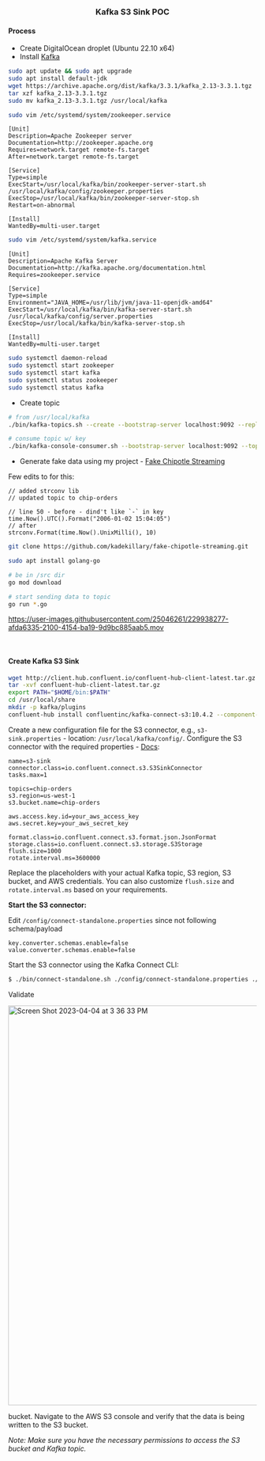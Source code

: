 <h3 align="center">Kafka S3 Sink POC</h3>

#### Process

* Create DigitalOcean droplet (Ubuntu 22.10 x64)
* Install [Kafka](https://tecadmin.net/how-to-install-apache-kafka-on-ubuntu-22-04/)

```bash
sudo apt update && sudo apt upgrade
sudo apt install default-jdk 
wget https://archive.apache.org/dist/kafka/3.3.1/kafka_2.13-3.3.1.tgz
tar xzf kafka_2.13-3.3.1.tgz
sudo mv kafka_2.13-3.3.1.tgz /usr/local/kafka
```
```bash
sudo vim /etc/systemd/system/zookeeper.service 
```
```
[Unit]
Description=Apache Zookeeper server
Documentation=http://zookeeper.apache.org
Requires=network.target remote-fs.target
After=network.target remote-fs.target

[Service]
Type=simple
ExecStart=/usr/local/kafka/bin/zookeeper-server-start.sh /usr/local/kafka/config/zookeeper.properties
ExecStop=/usr/local/kafka/bin/zookeeper-server-stop.sh
Restart=on-abnormal

[Install]
WantedBy=multi-user.target
```
```bash
sudo vim /etc/systemd/system/kafka.service 
```
```
[Unit]
Description=Apache Kafka Server
Documentation=http://kafka.apache.org/documentation.html
Requires=zookeeper.service

[Service]
Type=simple
Environment="JAVA_HOME=/usr/lib/jvm/java-11-openjdk-amd64"
ExecStart=/usr/local/kafka/bin/kafka-server-start.sh /usr/local/kafka/config/server.properties
ExecStop=/usr/local/kafka/bin/kafka-server-stop.sh

[Install]
WantedBy=multi-user.target
```
```bash
sudo systemctl daemon-reload 
sudo systemctl start zookeeper 
sudo systemctl start kafka
sudo systemctl status zookeeper 
sudo systemctl status kafka 
```

* Create topic

```bash
# from /usr/local/kafka
./bin/kafka-topics.sh --create --bootstrap-server localhost:9092 --replication-factor 1 --partitions 1 --topic chip-orders

# consume topic w/ key
./bin/kafka-console-consumer.sh --bootstrap-server localhost:9092 --topic orders --property print.key=true --property key.separator="-"
```

* Generate fake data using my project - [Fake Chipotle Streaming](https://github.com/kadekillary/fake-chipotle-streaming)

Few edits to for this:

```
// added strconv lib
// updated topic to chip-orders

// line 50 - before - dind't like `-` in key
time.Now().UTC().Format("2006-01-02 15:04:05")
// after
strconv.Format(time.Now().UnixMilli(), 10)
```

```bash
git clone https://github.com/kadekillary/fake-chipotle-streaming.git

sudo apt install golang-go

# be in /src dir
go mod download

# start sending data to topic
go run *.go
```



https://user-images.githubusercontent.com/25046261/229938277-afda6335-2100-4154-ba19-9d9bc885aab5.mov



<br> 

#### Create Kafka S3 Sink

```bash
wget http://client.hub.confluent.io/confluent-hub-client-latest.tar.gz
tar -xvf confluent-hub-client-latest.tar.gz
export PATH="$HOME/bin:$PATH"
cd /usr/local/share
mkdir -p kafka/plugins
confluent-hub install confluentinc/kafka-connect-s3:10.4.2 --component-dir /usr/local/share/kafka/plugins --worker-configs /usr/local/kafka/config/connect-distributed.properties
```

Create a new configuration file for the S3 connector, e.g., `s3-sink.properties` - location: `/usr/local/kafka/config/`. Configure the S3 connector with the required properties - [Docs](https://docs.confluent.io/kafka-connectors/s3-sink/current/overview.html#amazon-s3-sink-connector-for-cp):

```
name=s3-sink
connector.class=io.confluent.connect.s3.S3SinkConnector
tasks.max=1

topics=chip-orders
s3.region=us-west-1
s3.bucket.name=chip-orders

aws.access.key.id=your_aws_access_key
aws.secret.key=your_aws_secret_key

format.class=io.confluent.connect.s3.format.json.JsonFormat
storage.class=io.confluent.connect.s3.storage.S3Storage
flush.size=1000
rotate.interval.ms=3600000
```

Replace the placeholders with your actual Kafka topic, S3 region, S3 bucket, and AWS credentials. You can also customize `flush.size` and `rotate.interval.ms` based on your requirements.

**Start the S3 connector:**

Edit `/config/connect-standalone.properties` since not following schema/payload

```
key.converter.schemas.enable=false
value.converter.schemas.enable=false
```

Start the S3 connector using the Kafka Connect CLI:

```bash
$ ./bin/connect-standalone.sh ./config/connect-standalone.properties ./config/s3-sink.properties
```

Validate

<img width="808" alt="Screen Shot 2023-04-04 at 3 36 33 PM" src="https://user-images.githubusercontent.com/25046261/229937539-07d27300-750d-4444-979a-c79f31c323ba.png">

bucket. Navigate to the AWS S3 console and verify that the data is being written to the S3 bucket.

*Note: Make sure you have the necessary permissions to access the S3 bucket and Kafka topic.*
